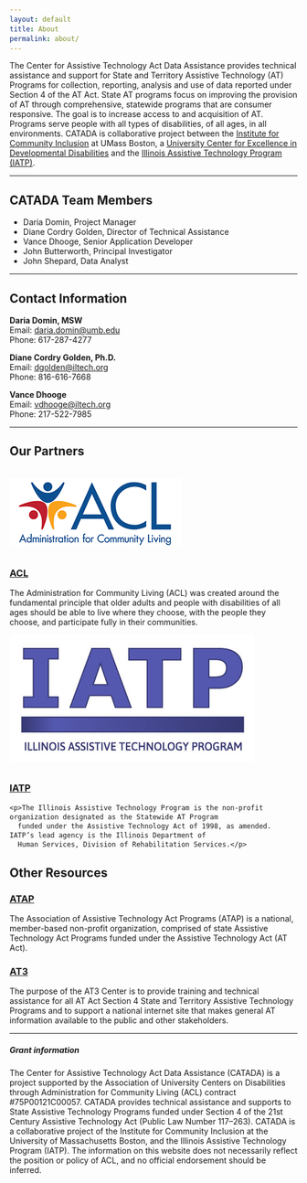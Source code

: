```yaml
---
layout: default
title: About
permalink: about/
---
```

<p>
  The Center for Assistive Technology Act Data Assistance provides technical assistance and support for State and
  Territory Assistive Technology (AT) Programs for collection, reporting, analysis and use of data reported under
  Section 4 of the AT Act. State AT programs focus on improving the provision of AT through comprehensive, statewide
  programs that are consumer responsive. The goal is to increase access to and acquisition of AT. Programs serve people
  with all types of disabilities, of all ages, in all environments. CATADA is collaborative project between the <a
    href="http://communityinclusion.org/" target="_blank" rel="noopener noreferrer">Institute for Community Inclusion</a> at UMass Boston, a <a href="https://www.aucd.org/template/page.cfm?id=24" target="_blank">University Center for Excellence in Developmental Disabilities</a> and the <a href="https://www.iltech.org/" target="_blank" rel="noopener noreferrer"> Illinois Assistive Technology Program (IATP)</a>.</p>

<hr />

<h2>CATADA Team Members </h2>

<ul>
  <li>Daria Domin, Project Manager </li>
  <li>Diane Cordry Golden, Director of Technical Assistance</li>
  <li>Vance Dhooge, Senior Application Developer</li>
  <li>John Butterworth, Principal Investigator</li>
  <li>John Shepard, Data Analyst </li>
</ul>

<hr />

<h2>Contact Information </h2>

<p><strong>Daria Domin, MSW </strong><br />Email: <a href="mailto:daria.domin@umb.edu">daria.domin@umb.edu</a><br />Phone: 617-287-4277 </p>

<p><strong>Diane Cordry Golden, Ph.D. </strong><br />Email: <a
    href="mailto:dgolden@iltech.org">dgolden@iltech.org</a>
    <br />Phone: 816-616-7668 </p>

<p><strong>Vance Dhooge </strong><br />Email: <a href="mailto:vdhooge@iltech.org">vdhooge@iltech.org</a><br />Phone: 217-522-7985 </p>

<hr />

<h2>Our Partners </h2>

<div class="row">
  <div class="col-md-3">

  </div>
</div>
<br />

<div class="row">
  <div class="col-md-3">
    <a href="https://www.acl.gov/"><img class="img-fluid" style="padding-right:10px;padding-bottom:10px;"
        src="/assets/acl-logo.png" alt="acl logo" /></a>
  </div>
  <div class="col-md-9">
    <h3><a href="https://www.acl.gov/">ACL</a></h3>

<p>The Administration for Community Living (ACL) was created around the fundamental principle that older adults and
      people with disabilities of all ages should be able to live where they choose, with the people they choose, and
      participate fully in their communities. </p>
  </div>
</div>

<div class="row">
  <div class="col-md-3">
    <a href="https://www.iltech.org/"><img class="img-fluid"
        style="padding-right:10px;padding-bottom:10px;" src="/assets/iatp-big.jpg" alt="itap logo" /></a>
  </div>
  <div class="col-md-9">
    <h3><a href="https://www.iltech.org/">IATP</a></h3>

```
<p>The Illinois Assistive Technology Program is the non-profit organization designated as the Statewide AT Program
  funded under the Assistive Technology Act of 1998, as amended. IATP’s lead agency is the Illinois Department of
  Human Services, Division of Rehabilitation Services.</p>
```

  </div>
</div>

<h2>Other Resources </h2>

  
  <div class="col-md-9">
    <h3><a href="https://www.ataporg.org">ATAP</a> </h3>

<p>The Association of Assistive Technology Act Programs (ATAP) is a national, member-based non-profit organization, comprised of state Assistive Technology Act Programs funded under the Assistive Technology Act (AT Act). </p>
  </div>


  <div class="col-md-9">
    <h3><a href="https://www.at3center.net/home">AT3 </a></h3>
<p>The purpose of the AT3 Center is to provide training and technical assistance for all AT Act Section 4 State and
      Territory Assistive Technology Programs and to support a national internet site that makes general AT information
      available to the public and other stakeholders. </p>

<hr />

<div class="card">
  <h5 class="card-header">
    Grant information
  </h5>
  <div class="card-body">

  <p class="card-text">The Center for Assistive Technology Act Data Assistance (CATADA) is a project supported by the Association of University Centers on Disabilities through Administration for Community Living (ACL) contract #75P00121C00057. CATADA provides technical assistance and supports to State Assistive Technology Programs funded under Section 4 of the 21st Century Assistive Technology Act (Public Law Number 117–263). CATADA is a collaborative project of the Institute for Community Inclusion at the University of Massachusetts Boston, and the Illinois Assistive Technology Program (IATP). The information on this website does not necessarily reflect the position or policy of ACL, and no official endorsement should be inferred.</p>

  </div>

</div>